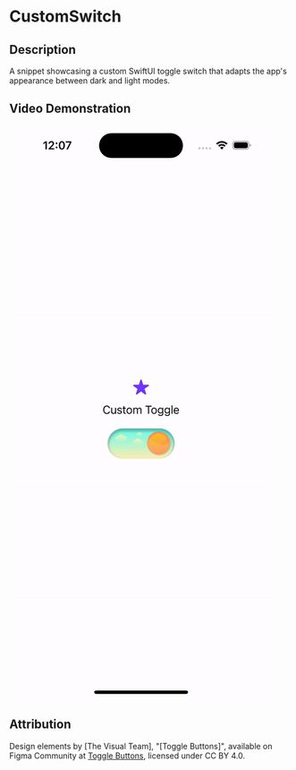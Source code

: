 # CustomSwitch

## Description

A snippet showcasing a custom SwiftUI toggle switch that adapts the app's appearance between dark and light modes.

## Video Demonstration

![Toggle Demo Video](ToggleDemoVideoGif.gif)

## Attribution

Design elements by [The Visual Team], "[Toggle Buttons]", available on Figma Community at [Toggle Buttons](https://www.figma.com/community/file/977510812493321569), licensed under CC BY 4.0.